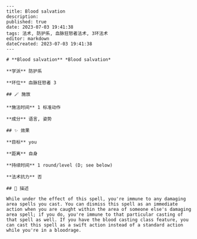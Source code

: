 
    ---
    title: Blood salvation
    description: 
    published: true
    date: 2023-07-03 19:41:38
    tags: 法术, 防护系, 血脉狂怒者法术, 3环法术
    editor: markdown
    dateCreated: 2023-07-03 19:41:38
    ---

    # **Blood salvation** *Blood salvation*

    **学派** 防护系 

    **环位** 血脉狂怒者 3

    ## 🪄 施放

    **施法时间** 1 标准动作

    **成分** 语言, 姿势

    ## ✨ 效果 

    **目标** you 

    **距离** 自身  

    **持续时间** 1 round/level (D; see below) 

    **法术抗力** 否

    ## 📖 描述

    While under the effect of this spell, you're immune to any damaging area spells you cast. You can dismiss this spell as an immediate action when you are caught within the area of someone else's damaging area spell; if you do, you're immune to that particular casting of that spell as well. If you have the blood casting class feature, you can cast this spell as a swift action instead of a standard action while you're in a bloodrage.
    